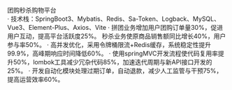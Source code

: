 团购秒杀购物平台                                                                                                          
· 技术栈：SpringBoot3、Mybatis、Redis、Sa-Token、Logback、MySQL、Vue3、Element-Plus、Axios、Vite
· 拼团业务增加用户团购订单量30%，促进用户互动，提高平台活跃度25%。 秒杀业务使原商品销售额同比增长40%，用户参与率50%。
· 高并发优化，采用令牌桶限流+Redis缓存，系统稳定性提升99.9%，高峰期响应时间降低60%。
· 使用springMVC开发流程使代码复用率提升50%，lombok工具减少冗杂代码85%，加速迭代周期与新API接口开发的25%。
· 开发自动化模块处理过期订单，自动退款，减少人工监管与干预75%，提高运营效率60%。
